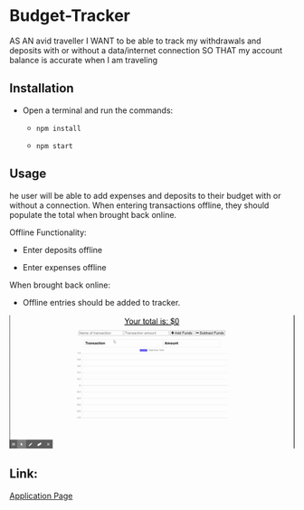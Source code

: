 # Budget-Tracker
AS AN avid traveller
I WANT to be able to track my withdrawals and deposits with or without a data/internet connection
SO THAT my account balance is accurate when I am traveling

## Installation
* Open a terminal and run the commands:

  * `npm install`

  * `npm start`

## Usage
he user will be able to add expenses and deposits to their budget with or without a connection. When entering transactions offline, they should populate the total when brought back online.

Offline Functionality:

  * Enter deposits offline

  * Enter expenses offline

When brought back online:

  * Offline entries should be added to tracker.

![Budget demo](public/img/Budget-Tracker.gif)

## Link:
[Application Page](https://stormy-beach-79414.herokuapp.com/)